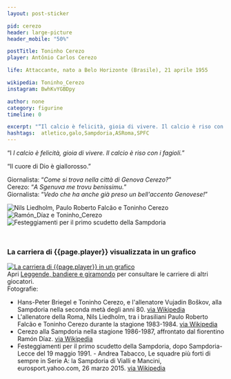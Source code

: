 ```yaml
---
layout: post-sticker

pid: cerezo
header: large-picture
header_mobile: "50%"

postTitle: Toninho Cerezo
player: Antônio Carlos Cerezo

life: Attaccante, nato a Belo Horizonte (Brasile), 21 aprile 1955

wikipedia: Toninho_Cerezo
instagram: BwhKvYGBDpy

author: none
category: figurine
timeline: 0

excerpt: "“Il calcio è felicità, gioia di vivere. Il calcio è riso con i fagioli.”"
hashtags:  atletico,galo,Sampdoria,ASRoma,SPFC
---
```

“I _l calcio è felicità, gioia di vivere. Il calcio è riso con i fagioli._”

“Il cuore di Dio è giallorosso.”

Giornalista: “_Come si trova nella città di Genova Cerezo?_”  
Cerezo: “_A Sgenuva me trovu benissimu._”  
Giornalista: “_Vedo che ha anche già preso un bell'accento Genovese!_”  

<div style="display:flex;align-items: flex-start;flex-wrap: wrap;">
<img class="responsive-img border w40" src="{{site.baseurl}}/assets/pics/{{page.pid}}/Liedholm_Roma.jpg" alt="Nils Liedholm, Paulo Roberto Falcão e Toninho Cerezo" />

<img class="responsive-img border w40" src="{{site.baseurl}}/assets/pics/{{page.pid}}/Serie_A_1986-87,_Fiorentina-Sampdoria,_Ramón_Díaz_e_Toninho_Cerezo.jpg" alt="Ramón_Díaz e Toninho_Cerezo" />

<img class="responsive-img border w100" src="{{site.baseurl}}/assets/pics/{{page.pid}}/Festeggiamenti_Scudetto_Sampdoria_1990-1991.jpg" alt="Festeggiamenti per il primo scudetto della Sampdoria" />
</div>


<div style="margin-top: 50px;">
<h3>La carriera di {{page.player}} visualizzata in un grafico</h3>
<a href="/leggende-bandiere-e-giramondo" title="La carriera di {{page.player}} visualizzata in un grafico"><img class="responsive-img w100 border" src="{{site.baseurl}}/assets/pics/careers/{{page.pid}}.png" alt="La carriera di {{page.player}} in un grafico"/></a>
</div>
Apri <a href="/leggende-bandiere-e-giramondo" title="La carriera di {{page.player}} visualizzata in un grafico">Leggende, bandiere e giramondo</a> per consultare le carriere di altri giocatori.


<div class="post-disclaimer">Fotografie:
<ul>
  <li>Hans-Peter Briegel e Toninho Cerezo, e l'allenatore Vujadin Boškov, alla Sampdoria nella seconda metà degli anni 80. <a href="https://it.wikipedia.org/wiki/File:Sampdoria_anni_%2780_-_Briegel,_Cerezo_e_Bo%C5%A1kov.jpg">via Wikipedia</a></li>
  <li>L'allenatore della Roma, Nils Liedholm, tra i brasiliani Paulo Roberto Falcão e Toninho Cerezo durante la stagione 1983-1984. <a href="https://it.wikipedia.org/wiki/File:Liedholm_Roma.jpg">via Wikipedia</a></li>
  <li>Cerezo alla Sampdoria nella stagione 1986-1987, affrontato dal fiorentino Ramón Díaz. <a href="https://it.wikipedia.org/wiki/Toninho_Cerezo#/media/File:Serie_A_1986-87,_Fiorentina-Sampdoria,_Ram%C3%B3n_D%C3%ADaz_e_Toninho_Cerezo.jpg">via Wikipedia</a></li>
  <li>Festeggiamenti per il primo scudetto della Sampdoria, dopo Sampdoria-Lecce del 19 maggio 1991. - Andrea Tabacco, Le squadre più forti di sempre in Serie A: la Sampdoria di Vialli e Mancini, eurosport.yahoo.com, 26 marzo 2015. <a href="https://it.wikipedia.org/wiki/File:Festeggiamenti_Scudetto_Sampdoria_1990-1991.jpg">via Wikipedia</a></li>
</ul>
</div>
